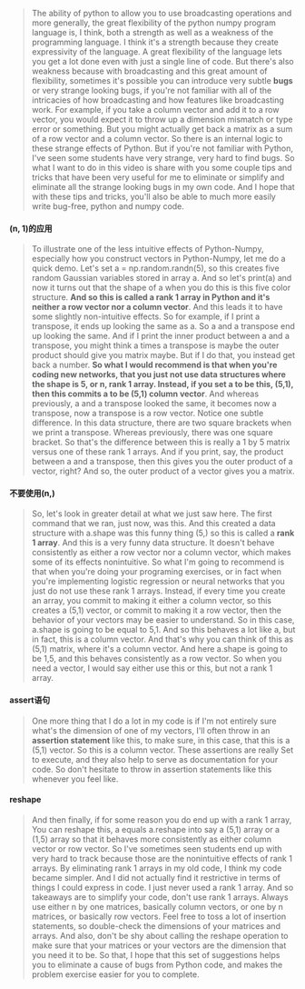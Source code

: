 > The ability of python to allow you to use broadcasting operations and more generally, the great flexibility of the python numpy program language is, I think, both a strength as well as a weakness of the programming language. I think it's a strength because they create expressivity of the language. A great flexibility of the language lets you get a lot done even with just a single line of code. But there's also weakness because with broadcasting and this great amount of flexibility, sometimes it's possible you can introduce very subtle **bugs** or very strange looking bugs, if you're not familiar with all of the intricacies of how broadcasting and how features like broadcasting work. For example, if you take a column vector and add it to a row vector, you would expect it to throw up a dimension mismatch or type error or something. But you might actually get back a matrix as a sum of a row vector and a column vector. So there is an internal logic to these strange effects of Python. But if you're not familiar with Python, I've seen some students have very strange, very hard to find bugs. So what I want to do in this video is share with you some couple tips and tricks that have been very useful for me to eliminate or simplify and eliminate all the strange looking bugs in my own code. And I hope that with these tips and tricks, you'll also be able to much more easily write bug-free, python and numpy code.

#### (n, 1)的应用
> To illustrate one of the less intuitive effects of Python-Numpy, especially how you construct vectors in Python-Numpy, let me do a quick demo. Let's set a = np.random.randn(5), so this creates five random Gaussian variables stored in array a. And so let's print(a) and now it turns out that the shape of a when you do this is this five color structure. **And so this is called a rank 1 array in Python and it's neither a row vector nor a column vector**. And this leads it to have some slightly non-intuitive effects. So for example, if I print a transpose, it ends up looking the same as a. So a and a transpose end up looking the same. And if I print the inner product between a and a transpose, you might think a times a transpose is maybe the outer product should give you matrix maybe. But if I do that, you instead get back a number. **So what I would recommend is that when you're coding new networks, that you just not use data structures where the shape is 5, or n, rank 1 array. Instead, if you set a to be this, (5,1), then this commits a to be (5,1) column vector**. And whereas previously, a and a transpose looked the same, it becomes now a transpose, now a transpose is a row vector. Notice one subtle difference. In this data structure, there are two square brackets when we print a transpose. Whereas previously, there was one square bracket. So that's the difference between this is really a 1 by 5 matrix versus one of these rank 1 arrays. And if you print, say, the product between a and a transpose, then this gives you the outer product of a vector, right? And so, the outer product of a vector gives you a matrix. 

#### 不要使用(n,)
> So, let's look in greater detail at what we just saw here. The first command that we ran, just now, was this. And this created a data structure with a.shape was this funny thing (5,) so this is called a **rank 1 array**. And this is a very funny data structure. It doesn't behave consistently as either a row vector nor a column vector, which makes some of its effects nonintuitive. So what I'm going to recommend is that when you're doing your programing exercises, or in fact when you're implementing logistic regression or neural networks that you just do not use these rank 1 arrays. Instead, if every time you create an array, you commit to making it either a column vector, so this creates a (5,1) vector, or commit to making it a row vector, then the behavior of your vectors may be easier to understand. So in this case, a.shape is going to be equal to 5,1. And so this behaves a lot like a, but in fact, this is a column vector. And that's why you can think of this as (5,1) matrix, where it's a column vector. And here a.shape is going to be 1,5, and this behaves consistently as a row vector. So when you need a vector, I would say either use this or this, but not a rank 1 array. 

#### assert语句
> One more thing that I do a lot in my code is if I'm not entirely sure what's the dimension of one of my vectors, I'll often throw in an **assertion statement** like this, to make sure, in this case, that this is a (5,1) vector. So this is a column vector. These assertions are really Set to execute, and they also help to serve as documentation for your code. So don't hesitate to throw in assertion statements like this whenever you feel like. 

#### reshape
> And then finally, if for some reason you do end up with a rank 1 array, You can reshape this, a equals a.reshape into say a (5,1) array or a (1,5) array so that it behaves more consistently as either column vector or row vector. So I've sometimes seen students end up with very hard to track because those are the nonintuitive effects of rank 1 arrays. By eliminating rank 1 arrays in my old code, I think my code became simpler. And I did not actually find it restrictive in terms of things I could express in code. I just never used a rank 1 array. And so takeaways are to simplify your code, don't use rank 1 arrays. Always use either n by one matrices, basically column vectors, or one by n matrices, or basically row vectors. Feel free to toss a lot of insertion statements, so double-check the dimensions of your matrices and arrays. And also, don't be shy about calling the reshape operation to make sure that your matrices or your vectors are the dimension that you need it to be. So that, I hope that this set of suggestions helps you to eliminate a cause of bugs from Python code, and makes the problem exercise easier for you to complete.